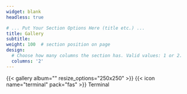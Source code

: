 ```yaml
---
widget: blank
headless: true

# ... Put Your Section Options Here (title etc.) ...
title: Gallery
subtitle:
weight: 100  # section position on page
design:
  # Choose how many columns the section has. Valid values: 1 or 2.
  columns: '2'
---
```

{{< gallery album="<images>" resize_options="250x250" >}}
{{< icon name="terminal" pack="fas" >}} Terminal